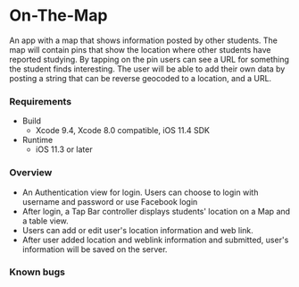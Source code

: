 # On-The-Map
An app with a map that shows information posted by other students. The map will contain pins that show the location where other students have reported studying. By tapping on the pin users can see a URL for something the student finds interesting. The user will be able to add their own data by posting a string that can be reverse geocoded to a location, and a URL.

### Requirements
- Build
  * Xcode 9.4, Xcode 8.0 compatible, iOS 11.4 SDK
- Runtime
  * iOS 11.3 or later

### Overview
- An Authentication view for login. Users can choose to login with username and password or use Facebook login
- After login, a Tap Bar controller displays students' location on a Map and a table view.
- Users can add or edit user's location information and web link.
- After user added location and weblink information and submitted, user's information will be saved on the server.


### Known bugs
